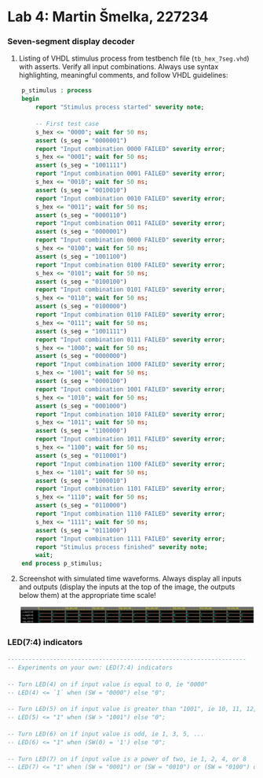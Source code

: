 # Lab 4: Martin Šmelka, 227234

### Seven-segment display decoder

1. Listing of VHDL stimulus process from testbench file (`tb_hex_7seg.vhd`) with asserts. Verify all input combinations. Always use syntax highlighting, meaningful comments, and follow VHDL guidelines:

```vhdl
    p_stimulus : process
    begin
        report "Stimulus process started" severity note;

        -- First test case
        s_hex <= "0000"; wait for 50 ns;
        assert (s_seg = "0000001")
        report "Input combination 0000 FAILED" severity error;
        s_hex <= "0001"; wait for 50 ns;
        assert (s_seg = "1001111")
        report "Input combination 0001 FAILED" severity error;
        s_hex <= "0010"; wait for 50 ns;
        assert (s_seg = "0010010")
        report "Input combination 0010 FAILED" severity error;
        s_hex <= "0011"; wait for 50 ns;
        assert (s_seg = "0000110")
        report "Input combination 0011 FAILED" severity error;
        assert (s_seg = "0000001")
        report "Input combination 0000 FAILED" severity error;
        s_hex <= "0100"; wait for 50 ns;
        assert (s_seg = "1001100")
        report "Input combination 0100 FAILED" severity error;
        s_hex <= "0101"; wait for 50 ns;
        assert (s_seg = "0100100")
        report "Input combination 0101 FAILED" severity error;
        s_hex <= "0110"; wait for 50 ns;
        assert (s_seg = "0100000")
        report "Input combination 0110 FAILED" severity error;
        s_hex <= "0111"; wait for 50 ns;
        assert (s_seg = "1001111")
        report "Input combination 0111 FAILED" severity error;
        s_hex <= "1000"; wait for 50 ns;
        assert (s_seg = "0000000")
        report "Input combination 1000 FAILED" severity error;
        s_hex <= "1001"; wait for 50 ns;
        assert (s_seg = "0000100")
        report "Input combination 1001 FAILED" severity error;
        s_hex <= "1010"; wait for 50 ns;
        assert (s_seg = "0001000")
        report "Input combination 1010 FAILED" severity error;  
        s_hex <= "1011"; wait for 50 ns;
        assert (s_seg = "1100000")
        report "Input combination 1011 FAILED" severity error;  
        s_hex <= "1100"; wait for 50 ns;
        assert (s_seg = "0110001")
        report "Input combination 1100 FAILED" severity error;
        s_hex <= "1101"; wait for 50 ns;
        assert (s_seg = "1000010")
        report "Input combination 1101 FAILED" severity error; 
        s_hex <= "1110"; wait for 50 ns;
        assert (s_seg = "0110000")
        report "Input combination 1110 FAILED" severity error;
        s_hex <= "1111"; wait for 50 ns;
        assert (s_seg = "0111000")
        report "Input combination 1111 FAILED" severity error;           
        report "Stimulus process finished" severity note;
        wait;
    end process p_stimulus;
```

2. Screenshot with simulated time waveforms. Always display all inputs and outputs (display the inputs at the top of the image, the outputs below them) at the appropriate time scale!

   ![your figure](https://github.com/MartinSmelka/Digital-Electronics-1/blob/main/labs/Images/IMG_ASS_4.png)

### LED(7:4) indicators
   ```vhdl
   --------------------------------------------------------------------
   -- Experiments on your own: LED(7:4) indicators

   -- Turn LED(4) on if input value is equal to 0, ie "0000"
   -- LED(4) <= `1` when (SW = "0000") else "0"; 

   -- Turn LED(5) on if input value is greater than "1001", ie 10, 11, 12, ...
   -- LED(5) <= "1" when (SW > "1001") else "0";   

   -- Turn LED(6) on if input value is odd, ie 1, 3, 5, ...
   -- LED(6) <= "1" when (SW(0) = '1') else "0"; 

   -- Turn LED(7) on if input value is a power of two, ie 1, 2, 4, or 8
   -- LED(7) <= "1" when (SW = "0001") or (SW = "0010") or (SW = "0100") or (SW = "1000")  else "0";
   ```
